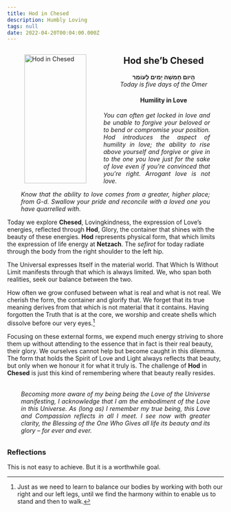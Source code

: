 ```yaml
---
title: Hod in Chesed
description: Humbly Loving
tags: null
date: 2022-04-20T00:04:00.000Z
---
```


<a href="https://www.chabad.org/holidays/sefirah/omer-count_cdo/jewish/Count-the-Omer.htm">
<i class="fa fa-file" aria-hidden="true"></i></a>

<figure style='float: left'>
 <a href='/posts/img/neshama/freedom/Tree%20of%20Life%201.5%20-%20upper%20noD%20(Hod%20in%20Chesed).png'>
   <img src='/posts/img/neshama/freedom/Tree%20of%20Life%201.5%20-%20upper%20noD%20(Hod%20in%20Chesed)_144x300.png' alt='Hod in Chesed' width='144' height='300' />
 </a>
</figure>

<div style="text-align:center">
<h2>Hod she’b Chesed</h2>
<p>
<span dir="rtl"><b>הָיום חָמִשָׁה יָמִים לָעוֹמֵר</b></span>
<br />
<i>Today is five days of the Omer</i>

<h4>Humility in Love</h4>

</div>

<div style="text-align: justify; margin-left: 2rem; margin-right: 2rem; font-style: italic">
<p>
You can often get locked in love and be unable to forgive your beloved or to bend or compromise your position. Hod introduces the aspect of humility in love; the ability to rise above yourself and forgive or give in to the one you love just for the sake of love even if you're convinced that you're right. Arrogant love is not love.
</p>
<p>
Know that the ability to love comes from a greater, higher place; from G-d. Swallow your pride and reconcile with a loved one you have quarrelled with.
</p>
</div>

Today we explore **Chesed**, Lovingkindness, the expression of Love’s energies, reflected through **Hod**, Glory, the container that shines with the beauty of these energies. **Hod** represents physical form, that which limits the expression of life energy at **Netzach**. The _sefirot_ for today radiate through the body from the right shoulder to the left hip.

The Universal expresses Itself in the material world. That Which Is
Without Limit manifests through that which is always limited. We, who span both realities, seek our balance between the two.

How often we grow confused between what is real and what is not real. We cherish the form, the container and glorify that. We forget that its true meaning derives from that which is not material that it contains. Having forgotten the Truth that is at the core, we worship and create shells which dissolve before our very eyes.[^1]

Focusing on these external forms, we expend much energy striving to shore them up without attending to the essence that in fact is their real beauty, their glory. We ourselves cannot help but become caught in this dilemma. The form that holds the Spirit of Love and Light always reflects that beauty, but only when we honour it for what it truly is. The challenge of **Hod** in **Chesed** is just this kind of remembering where that beauty really resides.

<div style="font-style: italic; margin: 2rem; text-align: justify">
Becoming more aware of my being being the Love of the Universe manifesting, I acknowledge that I am the embodiment of the Love in this Universe. As (long as) I remember my true being, this Love and Compassion reflects in all I meet. I see now with greater clarity, the Blessing of the One Who Gives all life its beauty and its glory – for ever and ever.
</div>

<h3>Reflections</h3>

This is not easy to achieve. But it is a worthwhile goal.

[^1]: Just as we need to learn to balance our bodies by working with both our right and our left legs, until we find the harmony within to enable us to stand and then to walk.
